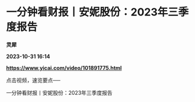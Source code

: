 # 一分钟看财报丨安妮股份：2023年三季度报告
**灵犀**

**2023-10-31 16:14**

**https://www.yicai.com/video/101891775.html**

点击视频，速览要点──

一分钟看财报丨安妮股份：2023年三季度报告